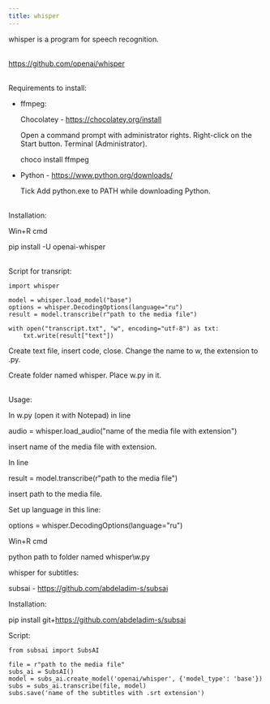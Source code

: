 ```yaml
---
title: whisper
---
```


whisper is a program for speech recognition.
<br><br>

<https://github.com/openai/whisper>
<br><br>

Requirements to install:

* ffmpeg:

	Chocolatey - <https://chocolatey.org/install>

	Open a command prompt with administrator rights. Right-click on the Start button. Terminal (Administrator).

	choco install ffmpeg

* Python - <https://www.python.org/downloads/>

	Tick Add python.exe to PATH while downloading Python.
<br><br>

Installation:

Win+R cmd

pip install -U openai-whisper
<br><br>

Script for transript:

```
import whisper

model = whisper.load_model("base")
options = whisper.DecodingOptions(language="ru")
result = model.transcribe(r"path to the media file")

with open("transcript.txt", "w", encoding="utf-8") as txt:
    txt.write(result["text"])
```

Create text file, insert code, close. Change the name to w, the extension to .py.

Create folder named whisper. Place w.py in it.
<br><br>

Usage:

In w.py (open it with Notepad) in line

audio = whisper.load_audio("name of the media file with extension")

insert name of the media file with extension.

In line

result = model.transcribe(r"path to the media file")

insert path to the media file.

Set up language in this line:

options = whisper.DecodingOptions(language="ru")

Win+R cmd

python path to folder named whisper\w.py
<br>

whisper for subtitles:

subsai - <https://github.com/abdeladim-s/subsai>

Installation:

pip install git+https://github.com/abdeladim-s/subsai

Script:

```
from subsai import SubsAI

file = r"path to the media file"
subs_ai = SubsAI()
model = subs_ai.create_model('openai/whisper', {'model_type': 'base'})
subs = subs_ai.transcribe(file, model)
subs.save('name of the subtitles with .srt extension')
```